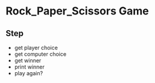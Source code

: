 # Rock_Paper_Scissors Game

## Step
- get player choice
- get computer choice
- get winner
- print winner
- play again?
